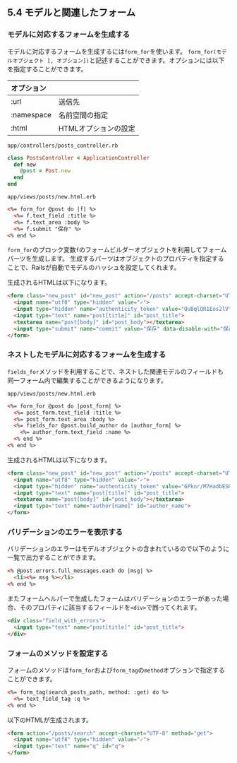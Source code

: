## 5.4 モデルと関連したフォーム

### モデルに対応するフォームを生成する

モデルに対応するフォームを生成するには`form_for`を使います。
`form_for(モデルオブジェクト [, オプション])`と記述することができます。オプションには以下を指定することができます。

| オプション |  |
| :------------- | :------------- |
| :url | 送信先 |
| :namespace | 名前空間の指定 |
| :html | HTMLオプションの設定 |

`app/controllers/posts_controller.rb`
```ruby
class PostsController < ApplicationController
  def new
    @post = Post.new
  end
end
```

`app/views/posts/new.html.erb`
```HTML
<%= form_for @post do |f| %>
  <%= f.text_field :title %>
  <%= f.text_area :body %>
  <%= f.submit "保存" %>
<% end %>
```

`form_for`のブロック変数`f`のフォームビルダーオブジェクトを利用してフォームパーツを生成します。
生成するパーツはオブジェクトのプロパティを指定することで、Railsが自動でモデルのハッシュを設定してくれます。

生成されるHTMLは以下になります。

```HTML
<form class="new_post" id="new_post" action="/posts" accept-charset="UTF-8" method="post">
  <input name="utf8" type="hidden" value="✓">
  <input type="hidden" name="authenticity_token" value="QuBqlQR1Eos2lVY7+629+FazQG6Q/Fmcjc+SlY1lEaDCrvGNgmBo4KqgwzvCFx5jkl7ZfYuVkqpmEV6yj5Eruw==">
  <input type="text" name="post[title]" id="post_title">
  <textarea name="post[body]" id="post_body"></textarea>
  <input type="submit" name="commit" value="保存" data-disable-with="保存">
</form>
```

### ネストしたモデルに対応するフォームを生成する

`fields_for`メソッドを利用することで、ネストした関連モデルのフィールドも同一フォーム内で編集することができるようになります。

`app/views/posts/new.html.erb`
```HTML
<%= form_for @post do |post_form| %>
  <%= post_form.text_field :title %>
  <%= post_form.text_area :body %>
  <%= fields_for @post.build_author do |author_form| %>
    <%= author_form.text_field :name %>
  <% end %>
<% end %>
```

生成されるHTMLは以下になります。

```html
<form class="new_post" id="new_post" action="/posts" accept-charset="UTF-8" method="post">
  <input name="utf8" type="hidden" value="✓">
  <input type="hidden" name="authenticity_token" value="6Pknr/M7HadbESRgtyH62ovO9PAtoJg1646GlX0iMjFot7y3dS5nzMcksWCOm1lBTyNt4zbJUwMAUEqyf9YIKg==">
  <input type="text" name="post[title]" id="post_title">
  <textarea name="post[body]" id="post_body"></textarea>
  <input type="text" name="author[name]" id="author_name">
</form>
```

### バリデーションのエラーを表示する

バリデーションのエラーはモデルオブジェクトの含まれているので以下のように一覧で出力することができます。

```html
<% @post.errors.full_messages.each do |msg| %>
  <li><%= msg %></li>
<% end %>
```

またフォームヘルパーで生成したフォームはバリデーションのエラーがあった場合、そのプロパティに該当するフィールドを`<div>`で囲ってくれます。

```HTML
<div class="field_with_errors">
  <input type="text" name="post[title]" id="post_title">
</div>
```

### フォームのメソッドを設定する

フォームのメソッドは`form_for`および`form_tag`の`method`オプションで指定することができます。

```HTML
<%= form_tag(search_posts_path, method: :get) do %>
  <%= text_field_tag :q %>
<% end %>
```

以下のHTMLが生成されます。

```html
<form action="/posts/search" accept-charset="UTF-8" method="get">
  <input name="utf8" type="hidden" value="✓">
  <input type="text" name="q" id="q">
</form>
```
